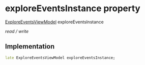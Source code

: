 


# exploreEventsInstance property







[ExploreEventsViewModel](../../view_model_after_auth_view_models_event_view_models_explore_events_view_model/ExploreEventsViewModel-class.md) exploreEventsInstance
  
_<span class="feature">read / write</span>_






## Implementation

```dart
late ExploreEventsViewModel exploreEventsInstance;
```








